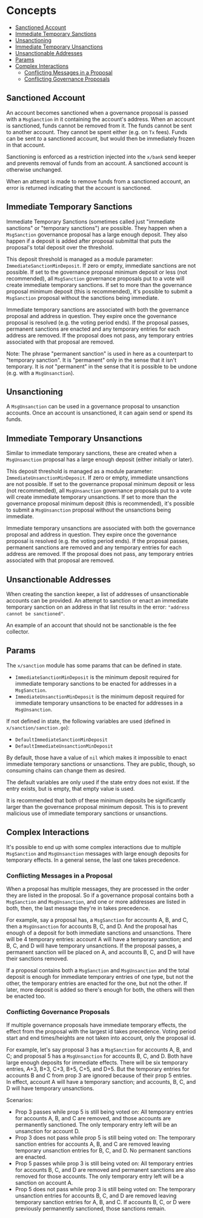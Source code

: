 # Concepts

<!-- TOC -->
  - [Sanctioned Account](#sanctioned-account)
  - [Immediate Temporary Sanctions](#immediate-temporary-sanctions)
  - [Unsanctioning](#unsanctioning)
  - [Immediate Temporary Unsanctions](#immediate-temporary-unsanctions)
  - [Unsanctionable Addresses](#unsanctionable-addresses)
  - [Params](#params)
  - [Complex Interactions](#complex-interactions)
    - [Conflicting Messages in a Proposal](#conflicting-messages-in-a-proposal)
    - [Conflicting Governance Proposals](#conflicting-governance-proposals)

## Sanctioned Account

An account becomes sanctioned when a governance proposal is passed with a `MsgSanction` in it containing the account's address.
When an account is sanctioned, funds cannot be removed from it.
The funds cannot be sent to another account. They cannot be spent either (e.g. on `Tx` fees).
Funds can be sent *to* a sanctioned account, but would then be immediately frozen in that account.

Sanctioning is enforced as a restriction injected into the `x/bank` send keeper and prevents removal of funds from an account.
A sanctioned account is otherwise unchanged.

When an attempt is made to remove funds from a sanctioned account, an error is returned indicating that the account is sanctioned.

## Immediate Temporary Sanctions

Immediate Temporary Sanctions (sometimes called just "immediate sanctions" or "temporary sanctions") are possible.
They happen when a `MsgSanction` governance proposal has a large enough deposit.
They also happen if a deposit is added after proposal submittal that puts the proposal's total deposit over the threshold.

This deposit threshold is managed as a module parameter: `ImmediateSanctionMinDeposit`.
If zero or empty, immediate sanctions are not possible.
If set to the governance proposal minimum deposit or less (not recommended), all `MsgSanction` governance proposals put to a vote will create immediate temporary sanctions.
If set to more than the governance proposal minimum deposit (this is recommended), it's possible to submit a `MsgSanction` proposal without the sanctions being immediate.

Immediate temporary sanctions are associated with both the governance proposal and address in question.
They expire once the governance proposal is resolved (e.g. the voting period ends).
If the proposal passes, permanent sanctions are enacted and any temporary entries for each address are removed.
If the proposal does not pass, any temporary entries associated with that proposal are removed.

Note: The phrase "permanent sanction" is used in here as a counterpart to "temporary sanction".
It is "permanent" only in the sense that it isn't temporary.
It is *not* "permanent" in the sense that it is possible to be undone (e.g. with a `MsgUnsanction`).

## Unsanctioning

A `MsgUnsanction` can be used in a governance proposal to unsanction accounts.
Once an account is unsanctioned, it can again send or spend its funds.

## Immediate Temporary Unsanctions

Similar to immediate temporary sanctions, these are created when a `MsgUnsanction` proposal has a large enough deposit (either initially or later).

This deposit threshold is managed as a module parameter: `ImmediateUnsanctionMinDeposit`.
If zero or empty, immediate unsanctions are not possible.
If set to the governance proposal minimum deposit or less (not recommended), all `MsgUnsanction` governance proposals put to a vote will create immediate temporary unsanctions.
If set to more than the governance proposal minimum deposit (this is recommended), it's possible to submit a `MsgUnsanction` proposal without the unsanctions being immediate.

Immediate temporary unsanctions are associated with both the governance proposal and address in question.
They expire once the governance proposal is resolved (e.g. the voting period ends).
If the proposal passes, permanent sanctions are removed and any temporary entries for each address are removed.
If the proposal does not pass, any temporary entries associated with that proposal are removed.

## Unsanctionable Addresses

When creating the sanction keeper, a list of addresses of unsanctionable accounts can be provided.
An attempt to sanction or enact an immediate temporary sanction on an address in that list results in the error: `"address cannot be sanctioned"`.

An example of an account that should not be sanctionable is the fee collector.

## Params

The `x/sanction` module has some params that can be defined in state.

* `ImmediateSanctionMinDeposit` is the minimum deposit required for immediate temporary sanctions to be enacted for addresses in a `MsgSanction`.
* `ImmediateUnsanctionMinDeposit` is the minimum deposit required for immediate temporary unsanctions to be enacted for addresses in a `MsgUnsanction`.

If not defined in state, the following variables are used (defined in `x/sanction/sanction.go`):
* `DefaultImmediateSanctionMinDeposit`
* `DefaultImmediateUnsanctionMinDeposit`

By default, those have a value of `nil` which makes it impossible to enact immediate temporary sanctions or unsanctions.
They are public, though, so consuming chains can change them as desired.

The default variables are only used if the state entry does not exist.
If the entry exists, but is empty, that empty value is used.

It is recommended that both of these minimum deposits be significantly larger than the governance proposal minimum deposit.
This is to prevent malicious use of immediate temporary sanctions or unsanctions.

## Complex Interactions

It's possible to end up with some complex interactions due to multiple `MsgSanction` and `MsgUnsanction` messages with large enough deposits for temporary effects.
In a general sense, the last one takes precedence.

### Conflicting Messages in a Proposal

When a proposal has multiple messages, they are processed in the order they are listed in the proposal.
So if a governance proposal contains both a `MsgSanction` and `MsgUnsanction`, and one or more addresses are listed in both,
then, the last message they're in takes precedence.

For example, say a proposal has, a `MsgSanction` for accounts A, B, and C, then a `MsgUnsanction` for accounts B, C, and D.
And the proposal has enough of a deposit for both immediate sanctions and unsanctions.
There will be 4 temporary entries: account A will have a temporary sanction; and B, C, and D will have temporary unsanctions.
If the proposal passes, a permanent sanction will be placed on A, and accounts B, C, and D will have their sanctions removed.

If a proposal contains both a `MsgSanction` and `MsgUnsanction` and the total deposit is enough for immediate temporary entries of one type, but not the other,
the temporary entries are enacted for the one, but not the other. If later, more deposit is added so there's enough for both, the others will then be enacted too.

### Conflicting Governance Proposals

If multiple governance proposals have immediate temporary effects, the effect from the proposal with the largest id takes precedence.
Voting period start and end times/heights are not taken into account, only the proposal id.

For example, let's say proposal 3 has a `MsgSanction` for accounts A, B, and C; and proposal 5 has a `MsgUnsanction` for accounts B, C, and D.
Both have large enough deposits for immediate effects.
There will be six temporary entries, A+3, B+3, C+3, B+5, C+5, and D+5.
But the temporary entries for accounts B and C from prop 3 are ignored because of their prop 5 entries.
In effect, account A will have a temporary sanction; and accounts, B, C, and D will have temporary unsanctions.

Scenarios:
* Prop 3 passes while prop 5 is still being voted on:
  All temporary entries for accounts A, B, and C are removed, and those accounts are permanently sanctioned.
  The only temporary entry left will be an unsanction for account D.
* Prop 3 does not pass while prop 5 is still being voted on:
  The temporary sanction entries for accounts A, B, and C are removed leaving temporary unsanction entries for B, C, and D.
  No permanent sanctions are enacted.
* Prop 5 passes while prop 3 is still being voted on:
  All temporary entries for accounts B, C, and D are removed and permanent sanctions are also removed for those accounts.
  The only temporary entry left will be a sanction on account A.
* Prop 5 does not pass while prop 3 is still being voted on:
  The temporary unsanction entries for accounts B, C, and D are removed leaving temporary sanction entries for A, B, and C.
  If accounts B, C, or D were previously permanently sanctioned, those sanctions remain.
